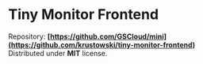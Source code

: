 # Tiny Monitor Frontend

Repository:  **[https://github.com/GSCloud/mini](https://github.com/krustowski/tiny-monitor-frontend)**  
Distributed under **MIT** license.

